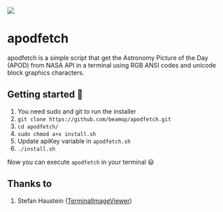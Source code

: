 ![](https://i.imgur.com/rRhskyp.png)

# apodfetch
apodfetch is a simple script that get the Astronomy Picture of the Day (APOD) from NASA API in a terminal using RGB ANSI codes and unicode block graphics characters.

## Getting started :satellite:

 1. You need sudo and git to run the installer
 2. `git clone https://github.com/beamop/apodfetch.git`
 3. `cd apodfetch/`
 4. `sudo chmod a+x install.sh`
 5. Update apiKey variable in `apodfetch.sh`
 6. `./install.sh`

Now you can execute `apodfetch` in your terminal :smiley:

## Thanks to

 1. Stefan Haustein ([TerminalImageViewer](https://github.com/stefanhaustein/TerminalImageViewer))
